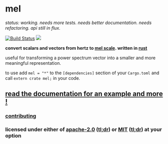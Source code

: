 # mel

*status: working. needs more tests. needs better documentation. needs refactoring. api still in flux.*

[![Build Status](https://travis-ci.org/snd/mel.svg?branch=master)](https://travis-ci.org/snd/mel/branches)
[![](https://meritbadge.herokuapp.com/mel)](https://crates.io/crates/mel)

**convert scalars and vectors from hertz to [mel scale](https://en.wikipedia.org/wiki/Mel_scale).
written in [rust](https://www.rust-lang.org/)**

useful for transforming a power spectrum vector into a smaller
and more meaningful representation.

to use add `mel = "*"`
to the `[dependencies]` section of your `Cargo.toml` and call `extern crate mel;` in your code.

## [read the documentation for an example and more !](https://snd.github.io/mel/mel/index.html)

### [contributing](contributing.md)

### licensed under either of [apache-2.0](LICENSE-APACHE) ([tl;dr](https://tldrlegal.com/license/apache-license-2.0-(apache-2.0))) or [MIT](LICENSE-MIT) ([tl;dr](https://tldrlegal.com/license/mit-license)) at your option
